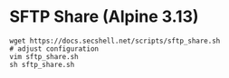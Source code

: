 # SFTP Share (Alpine 3.13)

```shell
wget https://docs.secshell.net/scripts/sftp_share.sh
# adjust configuration
vim sftp_share.sh
sh sftp_share.sh
```
